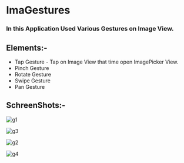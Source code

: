 # ImaGestures
### In this Application Used Various Gestures on Image View.
## Elements:-
* Tap Gesture - Tap on Image View that time open ImagePicker View.
* Pinch Gesture
* Rotate Gesture
* Swipe Gesture
* Pan Gesture
## SchreenShots:-

![g1](https://user-images.githubusercontent.com/84233147/124468861-45848b00-ddb7-11eb-9695-27483defc28d.png)

![g3](https://user-images.githubusercontent.com/84233147/124468960-6056ff80-ddb7-11eb-921a-105b6cbb7a76.png)

![g2](https://user-images.githubusercontent.com/84233147/124468904-53d2a700-ddb7-11eb-83b8-c98fa32f5f9a.png)

![g4](https://user-images.githubusercontent.com/84233147/124468996-6b119480-ddb7-11eb-90fd-2e645e5bc68a.png)






